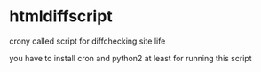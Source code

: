 # htmldiffscript
crony called script for diffchecking site life


you have to install cron and python2 at least for running this script

